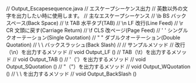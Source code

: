 // Output_Escapesequence.java
// エスケープシーケンス出力
// 英数以外の文字を出力したい時に使用します。
// 主なエスケープシーケンス
// \b BS  バックスペース(Back Space)
// \t TAB	水平タブ(TAB)
// \n LF  改行(Line Feed)
// \r CR  文頭に戻す(Carriage Return)
// \f CLS 改ページ(Page Feed)
// \' '   シングルクオーテーション(Single Quotation)
// \"	"   ダブルクオーテーション(Double Quotation)
// \\	\   バックスラッシュ(Back Slash)
//
//  サンプルメソッド
// 改行（\n）を出力するメソッド
//      void Output_LF ()
// TAB（\t）を出力するメソッド
//      void Output_TAB ()
// '（\'）を出力するメソッド
//      void Output_SQuotation ()
// "（\"）を出力するメソッド
//      void Output_WQuotation ()
// \ \\ を出力するメソッド
//      void Output_BackSlash ()
